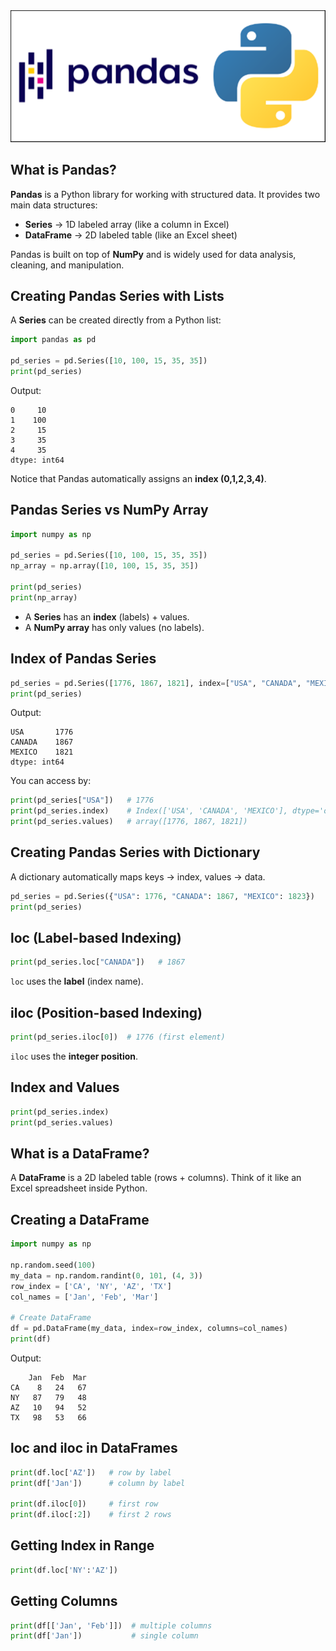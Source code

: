 <img src="images/pandas.png" />

## What is Pandas?

**Pandas** is a Python library for working with structured data.
It provides two main data structures:

* **Series** → 1D labeled array (like a column in Excel)
* **DataFrame** → 2D labeled table (like an Excel sheet)

Pandas is built on top of **NumPy** and is widely used for data analysis, cleaning, and manipulation.

## Creating Pandas Series with Lists

A **Series** can be created directly from a Python list:

```python
import pandas as pd

pd_series = pd.Series([10, 100, 15, 35, 35])
print(pd_series)
```

Output:

```
0     10
1    100
2     15
3     35
4     35
dtype: int64
```

Notice that Pandas automatically assigns an **index (0,1,2,3,4)**.

## Pandas Series vs NumPy Array

```python
import numpy as np

pd_series = pd.Series([10, 100, 15, 35, 35])
np_array = np.array([10, 100, 15, 35, 35])

print(pd_series)
print(np_array)
```

* A **Series** has an **index** (labels) + values.
* A **NumPy array** has only values (no labels).

## Index of Pandas Series

```python
pd_series = pd.Series([1776, 1867, 1821], index=["USA", "CANADA", "MEXICO"])
print(pd_series)
```

Output:

```
USA       1776
CANADA    1867
MEXICO    1821
dtype: int64
```

You can access by:

```python
print(pd_series["USA"])   # 1776
print(pd_series.index)    # Index(['USA', 'CANADA', 'MEXICO'], dtype='object')
print(pd_series.values)   # array([1776, 1867, 1821])
```

## Creating Pandas Series with Dictionary

A dictionary automatically maps keys → index, values → data.

```python
pd_series = pd.Series({"USA": 1776, "CANADA": 1867, "MEXICO": 1823})
print(pd_series)
```

## loc (Label-based Indexing)

```python
print(pd_series.loc["CANADA"])   # 1867
```

`loc` uses the **label** (index name).

## iloc (Position-based Indexing)

```python
print(pd_series.iloc[0])  # 1776 (first element)
```

`iloc` uses the **integer position**.

## Index and Values

```python
print(pd_series.index)
print(pd_series.values)
```

## What is a DataFrame?

A **DataFrame** is a 2D labeled table (rows + columns).
Think of it like an Excel spreadsheet inside Python.

## Creating a DataFrame

```python
import numpy as np

np.random.seed(100)
my_data = np.random.randint(0, 101, (4, 3))
row_index = ['CA', 'NY', 'AZ', 'TX']
col_names = ['Jan', 'Feb', 'Mar']

# Create DataFrame
df = pd.DataFrame(my_data, index=row_index, columns=col_names)
print(df)
```

Output:

```
    Jan  Feb  Mar
CA    8   24   67
NY   87   79   48
AZ   10   94   52
TX   98   53   66
```

## loc and iloc in DataFrames

```python
print(df.loc['AZ'])   # row by label
print(df['Jan'])      # column by label

print(df.iloc[0])     # first row
print(df.iloc[:2])    # first 2 rows
```

## Getting Index in Range

```python
print(df.loc['NY':'AZ'])
```

## Getting Columns

```python
print(df[['Jan', 'Feb']])  # multiple columns
print(df['Jan'])           # single column
```
